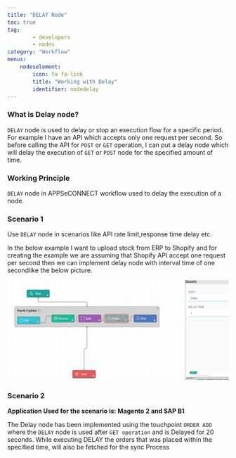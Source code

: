 ```yaml
---
title: "DELAY Node"
toc: true
tag: 
        - developers
        - nodes
category: "Workflow"
menus: 
    nodeselement:
        icon: fa fa-link
        title: "Working with Delay" 
        identifier: nodedelay
---
```


### What is Delay node?
`DELAY` node is used to delay or stop an execution flow for a specific period. 
For example I have an API which accepts only one request per second. So before calling the API for `POST` or `GET` operation, I can put a delay node which will delay the execution of `GET` or `POST` node for the specified amount of time.

### Working Principle

`DELAY` node in APPSeCONNECT workflow used to delay the execution of a node.

### Scenario 1

Use `DELAY` node in scenarios like API rate limit,response time delay etc.

In the below example I want to upload stock from ERP to Shopify and for creating the example we are assuming that Shopify API accept one request per second then we can implement delay node with interval time of one secondlike the below picture.

![Delay Node](/staticfiles/workflow-management/media/DelayNode/DelayNode.png)

### Scenario 2

**Application Used for the scenario is: Magento 2 and SAP B1**

The Delay node has been implemented using the touchpoint `ORDER ADD` where the `DELAY` node is used after `GET operation` and is Delayed for 20 seconds. 
While executing DELAY the orders that was placed within the specified time, will also be fetched for the sync Process




